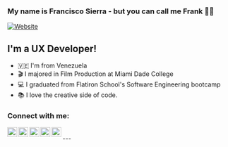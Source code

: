 
### My name is Francisco Sierra - but you can call me Frank ✌🏽

[![Website](https://img.shields.io/badge/franciscosierra-portfolio-orange)](https://www.franksierra.net)

## I'm a UX Developer!

- 🇻🇪 I'm from Venezuela
- 🎬 I majored in Film Production at Miami Dade College
- 💻 I graduated from Flatiron School's Software Engineering bootcamp
- 📚 I love the creative side of code. 

### Connect with me:

[<img align="left" alt="https://franksierra.net/" width="22px" src="https://img.icons8.com/external-xnimrodx-lineal-color-xnimrodx/344/external-website-data-xnimrodx-lineal-color-xnimrodx.png" />][website]
[<img align="left" alt="franciscosierra | YouTube" width="22px" src="https://img.icons8.com/office/344/youtube-play.png" />][youtube]
[<img align="left" alt="franciscosierra | Twitter" width="22px" src="https://img.icons8.com/office/344/twitter.png" />][twitter]
[<img align="left" alt="franciscosierra | LinkedIn" width="22px" src="https://img.icons8.com/office/344/linkedin.png" />][linkedin]
[<img align="left" alt="franciscosierra | Instagram" width="22px" src="https://img.icons8.com/office/344/instagram-new.png" />][instagram]

<br/>
---

[website]: https://www.franciscosierra.site
[twitter]: https://twitter.com/Francisco191519
[youtube]: https://www.youtube.com/channel/UCFDp5xoqqDfeiJwyHLkJk7A?view_as=subscriber
[instagram]: https://www.instagram.com/francisco1915/
[linkedin]: https://www.linkedin.com/in/francisco-sierra-munoz/
